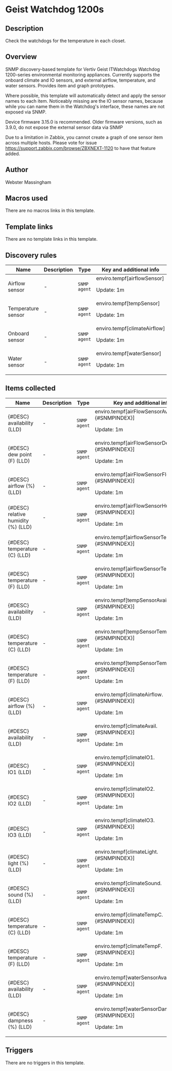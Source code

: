 # Geist Watchdog 1200s

## Description

Check the watchdogs for the temperature in each closet.

## Overview

SNMP discovery-based template for Vertiv Geist ITWatchdogs Watchdog 1200-series environmental monitoring appliances. Currently supports the onboard climate and IO sensors, and external airflow, temperature, and water sensors. Provides item and graph prototypes.


Where possible, this template will automatically detect and apply the sensor names to each item. Noticeably missing are the IO sensor names, because while you can name them in the Watchdog's interface, these names are not exposed via SNMP.


Device firmware 3.15.0 is recommended. Older firmware versions, such as 3.9.0, do not expose the external sensor data via SNMP


Due to a limitation in Zabbix, you cannot create a graph of one sensor item across multiple hosts. Please vote for issue <https://support.zabbix.com/browse/ZBXNEXT-1120> to have that feature added.



## Author

Webster Massingham

## Macros used

There are no macros links in this template.

## Template links

There are no template links in this template.

## Discovery rules

|Name|Description|Type|Key and additional info|
|----|-----------|----|----|
|Airflow sensor|<p>-</p>|`SNMP agent`|enviro.tempf[airflowSensor]<p>Update: 1m</p>|
|Temperature sensor|<p>-</p>|`SNMP agent`|enviro.tempf[tempSensor]<p>Update: 1m</p>|
|Onboard sensor|<p>-</p>|`SNMP agent`|enviro.tempf[climateAirflow]<p>Update: 1m</p>|
|Water sensor|<p>-</p>|`SNMP agent`|enviro.tempf[waterSensor]<p>Update: 1m</p>|
## Items collected

|Name|Description|Type|Key and additional info|
|----|-----------|----|----|
|{#DESC} availability (LLD)|<p>-</p>|`SNMP agent`|enviro.tempf[airFlowSensorAvail.{#SNMPINDEX}]<p>Update: 1m</p>|
|{#DESC} dew point (F) (LLD)|<p>-</p>|`SNMP agent`|enviro.tempf[airFlowSensorDewPointF.{#SNMPINDEX}]<p>Update: 1m</p>|
|{#DESC} airflow (%) (LLD)|<p>-</p>|`SNMP agent`|enviro.tempf[airFlowSensorFlow.{#SNMPINDEX}]<p>Update: 1m</p>|
|{#DESC} relative humidity (%) (LLD)|<p>-</p>|`SNMP agent`|enviro.tempf[airFlowSensorHumidity.{#SNMPINDEX}]<p>Update: 1m</p>|
|{#DESC} temperature (C) (LLD)|<p>-</p>|`SNMP agent`|enviro.tempf[airflowSensorTempC.{#SNMPINDEX}]<p>Update: 1m</p>|
|{#DESC} temperature (F) (LLD)|<p>-</p>|`SNMP agent`|enviro.tempf[airflowSensorTempF.{#SNMPINDEX}]<p>Update: 1m</p>|
|{#DESC} availability (LLD)|<p>-</p>|`SNMP agent`|enviro.tempf[tempSensorAvail.{#SNMPINDEX}]<p>Update: 1m</p>|
|{#DESC} temperature (C) (LLD)|<p>-</p>|`SNMP agent`|enviro.tempf[tempSensorTempC.{#SNMPINDEX}]<p>Update: 1m</p>|
|{#DESC} temperature (F) (LLD)|<p>-</p>|`SNMP agent`|enviro.tempf[tempSensorTempF.{#SNMPINDEX}]<p>Update: 1m</p>|
|{#DESC} airflow (%) (LLD)|<p>-</p>|`SNMP agent`|enviro.tempf[climateAirflow.{#SNMPINDEX}]<p>Update: 1m</p>|
|{#DESC} availability (LLD)|<p>-</p>|`SNMP agent`|enviro.tempf[climateAvail.{#SNMPINDEX}]<p>Update: 1m</p>|
|{#DESC} IO1 (LLD)|<p>-</p>|`SNMP agent`|enviro.tempf[climateIO1.{#SNMPINDEX}]<p>Update: 1m</p>|
|{#DESC} IO2 (LLD)|<p>-</p>|`SNMP agent`|enviro.tempf[climateIO2.{#SNMPINDEX}]<p>Update: 1m</p>|
|{#DESC} IO3 (LLD)|<p>-</p>|`SNMP agent`|enviro.tempf[climateIO3.{#SNMPINDEX}]<p>Update: 1m</p>|
|{#DESC} light (%) (LLD)|<p>-</p>|`SNMP agent`|enviro.tempf[climateLight.{#SNMPINDEX}]<p>Update: 1m</p>|
|{#DESC} sound (%) (LLD)|<p>-</p>|`SNMP agent`|enviro.tempf[climateSound.{#SNMPINDEX}]<p>Update: 1m</p>|
|{#DESC} temperature (C) (LLD)|<p>-</p>|`SNMP agent`|enviro.tempf[climateTempC.{#SNMPINDEX}]<p>Update: 1m</p>|
|{#DESC} temperature (F) (LLD)|<p>-</p>|`SNMP agent`|enviro.tempf[climateTempF.{#SNMPINDEX}]<p>Update: 1m</p>|
|{#DESC} availability (LLD)|<p>-</p>|`SNMP agent`|enviro.tempf[waterSensorAvail.{#SNMPINDEX}]<p>Update: 1m</p>|
|{#DESC} dampness (%) (LLD)|<p>-</p>|`SNMP agent`|enviro.tempf[waterSensorDampness.{#SNMPINDEX}]<p>Update: 1m</p>|
## Triggers

There are no triggers in this template.

